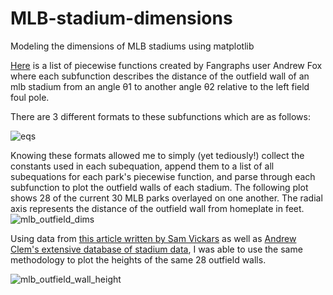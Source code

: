# MLB-stadium-dimensions
Modeling the dimensions of MLB stadiums using matplotlib

[Here](https://community.fangraphs.com/complete-outfield-dimensions/) is a list of piecewise functions created by Fangraphs user Andrew Fox where each subfunction describes the distance of the outfield wall of an mlb stadium from an angle θ1 to another angle θ2 relative to the left field foul pole.

There are 3 different formats to these subfunctions which are as follows:

![eqs](https://user-images.githubusercontent.com/65193347/107449801-38b68080-6b12-11eb-999e-48251c6c9f51.png)

Knowing these formats allowed me to simply (yet tediously!) collect the constants used in each subequation, append them to a list of all subequations for each park's piecewise function, and parse through each subfunction to plot the outfield walls of each stadium.
The following plot shows 28 of the current 30 MLB parks overlayed on one another. The radial axis represents the distance of the outfield wall from homeplate in feet.
![mlb_outfield_dims](https://user-images.githubusercontent.com/65193347/107464126-93110a80-6b2d-11eb-8766-198d62dfb1fb.png)

Using data from [this article written by Sam Vickars](https://thedataface.com/2019/04/sports/baseballs-irregular-outfields) as well as [Andrew Clem's extensive database of stadium data](http://www.andrewclem.com/Baseball/Stadium_statistics.html), I was able to use the same methodology to plot the heights of the same 28 outfield walls.

![mlb_outfield_wall_height](https://user-images.githubusercontent.com/65193347/107464130-94dace00-6b2d-11eb-8a76-e4d4dd9d1480.png)




